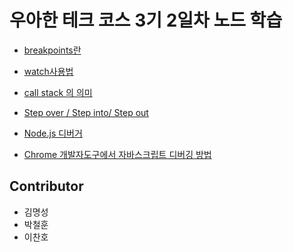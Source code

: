 # 우아한 테크 코스 3기 2일차 노드 학습

- [breakpoints란](./breakpoint란.md)
- [watch사용법](watch_사용방법.md)
- [call stack 의 의미](CallStack.md)
- [Step over / Step into/ Step out](./breakpoint란.md#step-over-step-into-step-out)

- [Node.js 디버거](NodeJS_Debugger.md)
- [Chrome 개발자도구에서 자바스크립트 디버깅 방법](./JavaScript_Debugging_with_Chrome.md)

## Contributor

- 김명성
- 박철훈
- 이찬호

